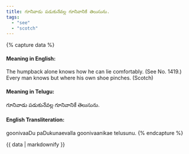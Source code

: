 ```yaml
---
title: గూనివాడు పడుకునేవల్ల గూనివానికే తెలుసును.
tags:
  - "see"
  - "scotch"
---
```


{% capture data %}
#### Meaning in English:
The humpback alone knows how he can lie comfortably.
(See No. 1419.)
Every man knows but where his own shoe pinches. (Scotch)

#### Meaning in Telugu:
గూనివాడు పడుకునేవల్ల గూనివానికే తెలుసును.

#### English Transliteration:
goonivaaDu paDukunaevalla goonivaanikae telusunu.
{% endcapture %}

<div class="notice">{{ data | markdownify }}</div>


